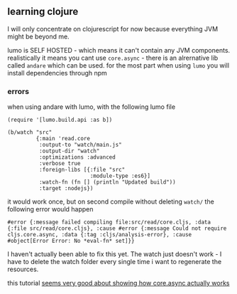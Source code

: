 ## learning clojure

I will only concentrate on clojurescript for now because everything JVM might be beyond me.

lumo is SELF HOSTED - which means it can't contain any JVM components.  realistically it means you cant use `core.async` - there is an alrernative lib called `andare` which can be used.
 for the most part when using `lumo` you will install dependencies through npm


### errors

when using andare with lumo, with the following lumo file

```
(require '[lumo.build.api :as b])

(b/watch "src"
         {:main 'read.core
          :output-to "watch/main.js"
          :output-dir "watch"
          :optimizations :advanced
          :verbose true
          :foreign-libs [{:file "src"
                          :module-type :es6}]
          :watch-fn (fn [] (println "Updated build"))
          :target :nodejs})
```

it would work once, but on second compile without deleting `watch/` the following error would happen
```
#error {:message failed compiling file:src/read/core.cljs, :data {:file src/read/core.cljs}, :cause #error {:message Could not require cljs.core.async, :data {:tag :cljs/analysis-error}, :cause #object[Error Error: No *eval-fn* set]}}
```


I haven't actually been able to fix this yet.  The watch just doesn't work - I have to delete the watch folder every single time i want to regenerate the resources.


this tutorial [seems very good about showing how core.async actually works](https://www.bradcypert.com/clojure-async/)
